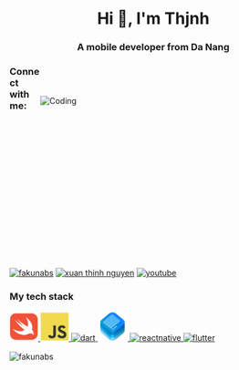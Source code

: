 <h1 align="center">Hi 👋, I'm Thjnh</h1>
<h3 align="center">A mobile developer from Da Nang</h3>
<img
  align="right"
  style="padding-top: 60px"
  alt="Coding"
  width="450"
  height="300"
  src="https://codetoanbug.com/wp-content/uploads/2023/01/1-07.41.05.jpeg"
  style="margin-top: 60px;"
/>

<h3 align="left">Connect with me:</h3>
<p align="left">
  <a href="https://fb.com/fakunabs" target="blank"
    ><img
      align="center"
      src="https://raw.githubusercontent.com/rahuldkjain/github-profile-readme-generator/master/src/images/icons/Social/facebook.svg"
      alt="fakunabs"
      height="35"
      width="40"
  /></a>
  <a href="https://linkedin.com/in/nguyenxuanthinh" target="blank"
    ><img
      align="center"
      src="https://raw.githubusercontent.com/rahuldkjain/github-profile-readme-generator/master/src/images/icons/Social/linked-in-alt.svg"
      alt="xuan thinh nguyen"
      height="35"
      width="40"
  /></a>
  <a href="https://www.youtube.com/watch?v=dQw4w9WgXcQ" target="blank"
    ><img align="center" src="https://raw.githubusercontent.com/rahuldkjain/github-profile-readme-generator/master/src/images/icons/Social/youtube.svg"
       alt="youtube"
       height="40"
       width="40"
  /></a>
</p>

<h3 align="left">My tech stack</h3>
<p align="left">
  <a href="https://developer.apple.com/swift/" target="_blank" rel="noreferrer">
    <img
      src="https://raw.githubusercontent.com/devicons/devicon/master/icons/swift/swift-original.svg"
      alt="swift"
      width="50"
      height="50"
    />
  </a>
  <a
    href="https://developer.mozilla.org/en-US/docs/Web/JavaScript"
    target="_blank"
    rel="noreferrer"
  >
    <img
      src="https://raw.githubusercontent.com/devicons/devicon/master/icons/javascript/javascript-original.svg"
      alt="javascript"
      width="50"
      height="50"
    />
  </a>
  <a href="https://dart.dev/" target="_blank" rel="noreferrer">
    <img
      src="https://www.vectorlogo.zone/logos/dartlang/dartlang-icon.svg"
      alt="dart"
      width="50"
      height="50"
    />
    <a href="https://developer.apple.com/documentation/uikit/" target="_blank" rel="noreferrer">
    <img
      src="https://raw.githubusercontent.com/Fakunabs/UIKit/main/UIKit.png"
      alt="uikit"
      width="53"
      height="52"
    />
  </a>
  </a>
  <a href="https://reactnative.dev/" target="_blank" rel="noreferrer">
    <img
      src="https://reactnative.dev/img/header_logo.svg"
      alt="reactnative"
      width="50"
      height="50"
    />
  </a>
  <a href="https://flutter.dev/" target="_blank" rel="noreferrer">
    <img
      src="https://www.vectorlogo.zone/logos/flutterio/flutterio-icon.svg"
      alt="flutter"
      width="50"
      height="50"
    />
  </a>
</p>
<p>
  <img
    align="center"
    src="https://github-readme-stats.vercel.app/api/top-langs?username=Fkkkkkkkkkk&show_icons=true&locale=en&layout=compact"
    alt="fakunabs"
    width="320"
  />
</p>
